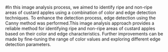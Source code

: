 #In this image analysis process, we aimed to identify ripe and non-ripe areas of custard apples using 
a combination of color and edge detection techniques. To enhance the detection process, edge detection
using the Canny method was performed.This image analysis approach provides a reliable method for identifying 
ripe and non-ripe areas of custard apples based on their color and edge characteristics. Further improvements
can be made by fine-tuning the range of color values and exploring different edge detection parameters.
